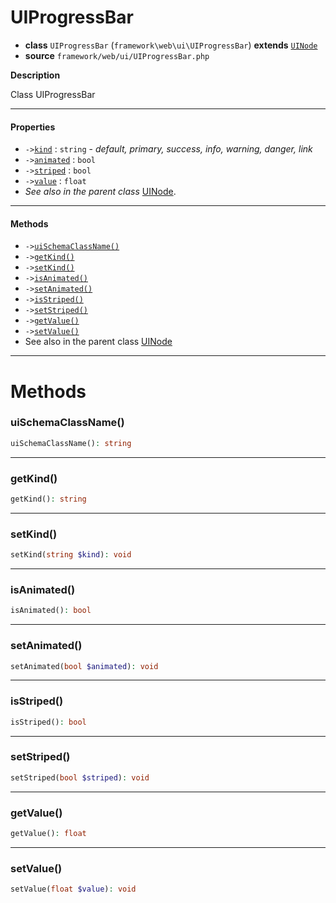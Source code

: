 # UIProgressBar

- **class** `UIProgressBar` (`framework\web\ui\UIProgressBar`) **extends** [`UINode`](https://github.com/jphp-group/wizard-framework/blob/master/wizard-web-ui/api-docs/classes/framework/web/ui/UINode.md)
- **source** `framework/web/ui/UIProgressBar.php`

**Description**

Class UIProgressBar

---

#### Properties

- `->`[`kind`](#prop-kind) : `string` - _default, primary, success, info, warning, danger, link_
- `->`[`animated`](#prop-animated) : `bool`
- `->`[`striped`](#prop-striped) : `bool`
- `->`[`value`](#prop-value) : `float`
- *See also in the parent class* [UINode](https://github.com/jphp-group/wizard-framework/blob/master/wizard-web-ui/api-docs/classes/framework/web/ui/UINode.md).

---

#### Methods

- `->`[`uiSchemaClassName()`](#method-uischemaclassname)
- `->`[`getKind()`](#method-getkind)
- `->`[`setKind()`](#method-setkind)
- `->`[`isAnimated()`](#method-isanimated)
- `->`[`setAnimated()`](#method-setanimated)
- `->`[`isStriped()`](#method-isstriped)
- `->`[`setStriped()`](#method-setstriped)
- `->`[`getValue()`](#method-getvalue)
- `->`[`setValue()`](#method-setvalue)
- See also in the parent class [UINode](https://github.com/jphp-group/wizard-framework/blob/master/wizard-web-ui/api-docs/classes/framework/web/ui/UINode.md)

---
# Methods

<a name="method-uischemaclassname"></a>

### uiSchemaClassName()
```php
uiSchemaClassName(): string
```

---

<a name="method-getkind"></a>

### getKind()
```php
getKind(): string
```

---

<a name="method-setkind"></a>

### setKind()
```php
setKind(string $kind): void
```

---

<a name="method-isanimated"></a>

### isAnimated()
```php
isAnimated(): bool
```

---

<a name="method-setanimated"></a>

### setAnimated()
```php
setAnimated(bool $animated): void
```

---

<a name="method-isstriped"></a>

### isStriped()
```php
isStriped(): bool
```

---

<a name="method-setstriped"></a>

### setStriped()
```php
setStriped(bool $striped): void
```

---

<a name="method-getvalue"></a>

### getValue()
```php
getValue(): float
```

---

<a name="method-setvalue"></a>

### setValue()
```php
setValue(float $value): void
```